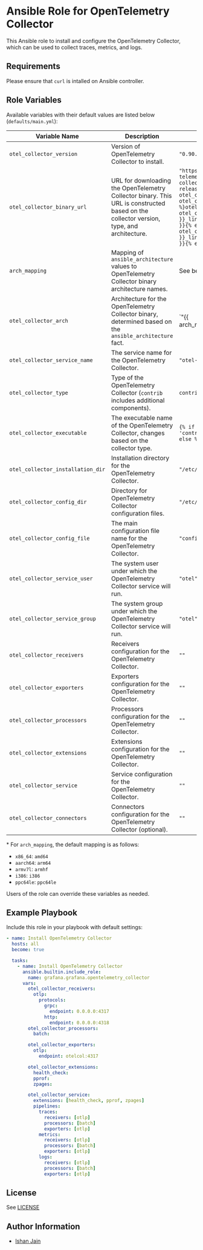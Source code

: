 # Ansible Role for OpenTelemetry Collector

This Ansible role to install and configure the OpenTelemetry Collector, which can be used to collect traces, metrics, and logs.

## Requirements

Please ensure that `curl` is intalled on Ansible controller.

## Role Variables

Available variables with their default values are listed below (`defaults/main.yml`):

| Variable Name | Description | Default Value |
|---------------|-------------|---------------|
| `otel_collector_version` | Version of OpenTelemetry Collector to install. | `"0.90.1"` |
| `otel_collector_binary_url` | URL for downloading the OpenTelemetry Collector binary. This URL is constructed based on the collector version, type, and architecture. | `"https://github.com/open-telemetry/opentelemetry-collector-releases/releases/download/v{{ otel_collector_version }}/{% if otel_collector_type == 'contrib' %}otelcol-contrib_{{ otel_collector_version }}_linux_{{ otel_collector_arch }}{% else %}otelcol_{{ otel_collector_version }}_linux_{{ otel_collector_arch }}{% endif %}.tar.gz"` |
| `arch_mapping` | Mapping of `ansible_architecture` values to OpenTelemetry Collector binary architecture names. | See below\* |
| `otel_collector_arch` | Architecture for the OpenTelemetry Collector binary, determined based on the `ansible_architecture` fact. | `"{{ arch_mapping[ansible_architecture] | default('amd64') }}"` |
| `otel_collector_service_name` | The service name for the OpenTelemetry Collector. | `"otel-collector"` |
| `otel_collector_type` | Type of the OpenTelemetry Collector (`contrib` includes additional components). | `contrib` |
| `otel_collector_executable` | The executable name of the OpenTelemetry Collector, changes based on the collector type. | `{% if otel_collector_type == 'contrib' %}otelcol-contrib{% else %}otelcol{% endif %}` |
| `otel_collector_installation_dir` | Installation directory for the OpenTelemetry Collector. | `"/etc/otel-collector"` |
| `otel_collector_config_dir` | Directory for OpenTelemetry Collector configuration files. | `"/etc/otel-collector"` |
| `otel_collector_config_file` | The main configuration file name for the OpenTelemetry Collector. | `"config.yaml"` |
| `otel_collector_service_user` | The system user under which the OpenTelemetry Collector service will run. | `"otel"` |
| `otel_collector_service_group` | The system group under which the OpenTelemetry Collector service will run. | `"otel"` |
| `otel_collector_receivers` | Receivers configuration for the OpenTelemetry Collector. | `""` |
| `otel_collector_exporters` | Exporters configuration for the OpenTelemetry Collector. | `""` |
| `otel_collector_processors` | Processors configuration for the OpenTelemetry Collector. | `""` |
| `otel_collector_extensions` | Extensions configuration for the OpenTelemetry Collector. | `""` |
| `otel_collector_service` | Service configuration for the OpenTelemetry Collector. | `""` |
| `otel_collector_connectors` | Connectors configuration for the OpenTelemetry Collector (optional). | `""` |

\* For `arch_mapping`, the default mapping is as follows:
- `x86_64`: `amd64`
- `aarch64`: `arm64`
- `armv7l`: `armhf`
- `i386`: `i386`
- `ppc64le`: `ppc64le`

Users of the role can override these variables as needed.

## Example Playbook

Include this role in your playbook with default settings:

```yaml
- name: Install OpenTelemetry Collector
  hosts: all
  become: true

  tasks: 
    - name: Install OpenTelemetry Collector
      ansible.builtin.include_role:
        name: grafana.grafana.opentelemetry_collector
      vars:
        otel_collector_receivers:
          otlp:
            protocols:
              grpc:
                endpoint: 0.0.0.0:4317
              http:
                endpoint: 0.0.0.0:4318
        otel_collector_processors:
          batch:

        otel_collector_exporters:
          otlp:
            endpoint: otelcol:4317

        otel_collector_extensions:
          health_check:
          pprof:
          zpages:

        otel_collector_service:
          extensions: [health_check, pprof, zpages]
          pipelines:
            traces:
              receivers: [otlp]
              processors: [batch]
              exporters: [otlp]
            metrics:
              receivers: [otlp]
              processors: [batch]
              exporters: [otlp]
            logs:
              receivers: [otlp]
              processors: [batch]
              exporters: [otlp]

```

## License

See [LICENSE](https://github.com/grafana/grafana-ansible-collection/blob/main/LICENSE)

## Author Information

-   [Ishan Jain](https://github.com/ishanjainn)

